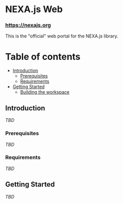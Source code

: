 # NEXA.js Web

### https://nexajs.org

This is the "official" web portal for the NEXA.js library.

# Table of contents

- [Introduction](#introduction)
  - [Prerequisites](#prerequisites)
  - [Requirements](#requirements)
- [Getting Started](#getting-started)
  - [Building the workspace](#building-the-workspace)


## Introduction

_TBD_

### Prerequisites

_TBD_

### Requirements

_TBD_


## Getting Started

_TBD_

